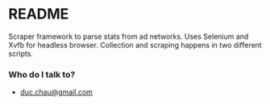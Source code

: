 # README #

Scraper framework to parse stats from ad networks. Uses Selenium and Xvfb for headless browser. Collection and scraping happens in two different scripts.

### Who do I talk to? ###

* duc.chau@gmail.com
